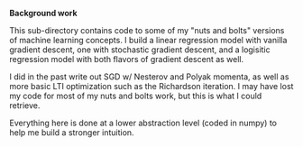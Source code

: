 **Background work** 

This sub-directory contains code to some of my "nuts and bolts" versions of machine learning concepts. I build a linear regression model with vanilla 
gradient descent, one with stochastic gradient descent, and a logisitic regression model with both flavors of gradient descent as well. 

I did in the past write out SGD w/ Nesterov and Polyak momenta, as well as more basic LTI optimization such as the Richardson iteration. I may have lost 
my code for most of my nuts and bolts work, but this is what I could retrieve. 

Everything here is done at a lower abstraction level (coded in numpy) to help me build a stronger intuition. 
